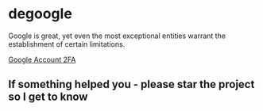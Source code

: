 # degoogle

Google is great, yet even the most exceptional entities warrant the establishment of certain limitations.

[Google Account 2FA](2fa.md)

## If something helped you - please star the project so I get to know
